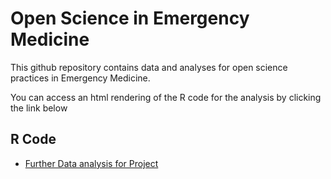 # Open Science in Emergency Medicine

This github repository contains data and analyses for open science practices in
Emergency Medicine.

You can access an html rendering of the R code for the analysis by clicking the link below

## R Code
- [Further Data analysis for Project](http://htmlpreview.github.com/?https://github.com/rAndrewTaylor/ed-repoducibility/blob/master/analysis/journal_article_analysis.html)